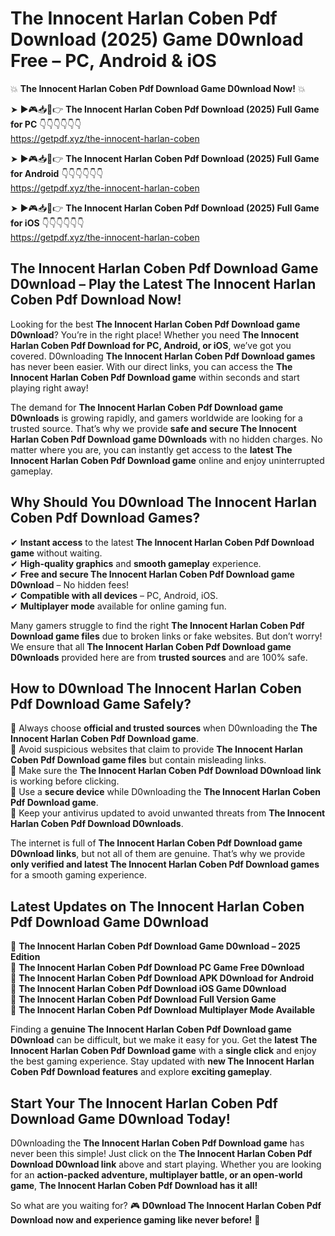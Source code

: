 # The Innocent Harlan Coben Pdf Download (2025) Game D0wnload Free – PC, Android & iOS

💥 **The Innocent Harlan Coben Pdf Download Game D0wnload Now!** 💥  

➤ ►🎮📥📱👉 **The Innocent Harlan Coben Pdf Download (2025) Full Game for PC** 👇👇👇👇👇👇  
https://getpdf.xyz/the-innocent-harlan-coben  

➤ ►🎮📥📱👉 **The Innocent Harlan Coben Pdf Download (2025) Full Game for Android** 👇👇👇👇👇👇  
https://getpdf.xyz/the-innocent-harlan-coben  

➤ ►🎮📥📱👉 **The Innocent Harlan Coben Pdf Download (2025) Full Game for iOS** 👇👇👇👇👇👇  
https://getpdf.xyz/the-innocent-harlan-coben  

## The Innocent Harlan Coben Pdf Download Game D0wnload – Play the Latest The Innocent Harlan Coben Pdf Download Now!

Looking for the best **The Innocent Harlan Coben Pdf Download game D0wnload**? You’re in the right place! Whether you need **The Innocent Harlan Coben Pdf Download for PC, Android, or iOS**, we’ve got you covered. D0wnloading **The Innocent Harlan Coben Pdf Download games** has never been easier. With our direct links, you can access the **The Innocent Harlan Coben Pdf Download game** within seconds and start playing right away!  

The demand for **The Innocent Harlan Coben Pdf Download game D0wnloads** is growing rapidly, and gamers worldwide are looking for a trusted source. That’s why we provide **safe and secure The Innocent Harlan Coben Pdf Download game D0wnloads** with no hidden charges. No matter where you are, you can instantly get access to the **latest The Innocent Harlan Coben Pdf Download game** online and enjoy uninterrupted gameplay.  

## **Why Should You D0wnload The Innocent Harlan Coben Pdf Download Games?**  

✔ **Instant access** to the latest **The Innocent Harlan Coben Pdf Download game** without waiting.  
✔ **High-quality graphics** and **smooth gameplay** experience.  
✔ **Free and secure The Innocent Harlan Coben Pdf Download game D0wnload** – No hidden fees!  
✔ **Compatible with all devices** – PC, Android, iOS.  
✔ **Multiplayer mode** available for online gaming fun.  

Many gamers struggle to find the right **The Innocent Harlan Coben Pdf Download game files** due to broken links or fake websites. But don’t worry! We ensure that all **The Innocent Harlan Coben Pdf Download game D0wnloads** provided here are from **trusted sources** and are 100% safe.  

## **How to D0wnload The Innocent Harlan Coben Pdf Download Game Safely?**  

📌 Always choose **official and trusted sources** when D0wnloading the **The Innocent Harlan Coben Pdf Download game**.  
📌 Avoid suspicious websites that claim to provide **The Innocent Harlan Coben Pdf Download game files** but contain misleading links.  
📌 Make sure the **The Innocent Harlan Coben Pdf Download D0wnload link** is working before clicking.  
📌 Use a **secure device** while D0wnloading the **The Innocent Harlan Coben Pdf Download game**.  
📌 Keep your antivirus updated to avoid unwanted threats from **The Innocent Harlan Coben Pdf Download D0wnloads**.  

The internet is full of **The Innocent Harlan Coben Pdf Download game D0wnload links**, but not all of them are genuine. That’s why we provide **only verified and latest The Innocent Harlan Coben Pdf Download games** for a smooth gaming experience.  

## **Latest Updates on The Innocent Harlan Coben Pdf Download Game D0wnload**  

🔹 **The Innocent Harlan Coben Pdf Download Game D0wnload – 2025 Edition**  
🔹 **The Innocent Harlan Coben Pdf Download PC Game Free D0wnload**  
🔹 **The Innocent Harlan Coben Pdf Download APK D0wnload for Android**  
🔹 **The Innocent Harlan Coben Pdf Download iOS Game D0wnload**  
🔹 **The Innocent Harlan Coben Pdf Download Full Version Game**  
🔹 **The Innocent Harlan Coben Pdf Download Multiplayer Mode Available**  

Finding a **genuine The Innocent Harlan Coben Pdf Download game D0wnload** can be difficult, but we make it easy for you. Get the **latest The Innocent Harlan Coben Pdf Download game** with a **single click** and enjoy the best gaming experience. Stay updated with **new The Innocent Harlan Coben Pdf Download features** and explore **exciting gameplay**.  

## **Start Your The Innocent Harlan Coben Pdf Download Game D0wnload Today!**  

D0wnloading the **The Innocent Harlan Coben Pdf Download game** has never been this simple! Just click on the **The Innocent Harlan Coben Pdf Download D0wnload link** above and start playing. Whether you are looking for an **action-packed adventure, multiplayer battle, or an open-world game**, **The Innocent Harlan Coben Pdf Download has it all!**  

So what are you waiting for? 🎮 **D0wnload The Innocent Harlan Coben Pdf Download now and experience gaming like never before!** 🚀  